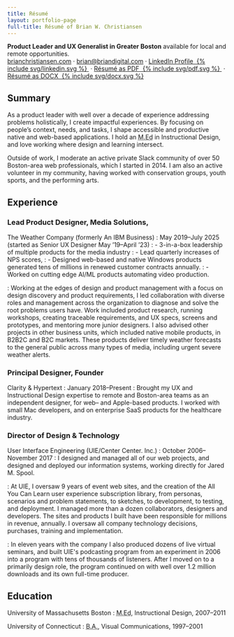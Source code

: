 ```yaml
---
title: Résumé
layout: portfolio-page
full-title: Résumé of Brian W. Christiansen
---
```

<strong>Product Leader and UX Generalist in Greater&nbsp;Boston</strong> available for local and remote&nbsp;opportunities.   
<a href="http://brianchristiansen.com">brianchristiansen.com</a> &middot; <a href="mailto:brian@briandigital.com">brian@briandigital.com</a> &middot; <a title="View my current résumé on LinkedIn" aria-label="LinkedIn"
     href="https://linkedin.com/in/brianwchristiansen"> LinkedIn&nbsp;Profile
    &nbsp;{% include svg/linkedin.svg %}
    </a>&nbsp;&middot;
<a title="View my current résumé as PDF" aria-label="PDF"
     href="/assets/files/christiansen-resume-2025-v6.pdf"> Résumé&nbsp;as&nbsp;PDF
    &nbsp;{% include svg/pdf.svg %}
    </a>&nbsp;&middot; 
<a title="View my current résumé as DOCx formatted for ATS" aria-label="docx"
     href="/assets/files/christiansen-resume-2025-v6x.docx"> Résumé&nbsp;as&nbsp;DOCX
    &nbsp;{% include svg/docx.svg %}
    </a>

## Summary

As a product leader with well over a decade of experience addressing problems holistically, I create impactful experiences. By focusing on people’s context, needs, and tasks, I shape accessible and productive native and web-based applications. I hold an <abbr title="Master of Education Degree">M.Ed</abbr> in Instructional Design, and love working where design and learning intersect.

Outside of work, I moderate an active private Slack community of over 50 Boston-area web professionals, which I started in 2014. I am also an active volunteer in my community, having worked with conservation groups, youth sports, and the performing&nbsp;arts.

## Experience

### Lead Product Designer, Media Solutions, 
The Weather Company (formerly An IBM Business)
: May 2019–July 2025 (started as Senior UX Designer May ’19–April ’23)
: - 3-in-a-box leadership of multiple products for the media industry
: - Lead quarterly increases of NPS scores, 
: - Designed web-based and native Windows products generated tens of millions in renewed customer contracts annually.
: - Worked on cutting edge AI/ML products automating video production.

: Working at the edges of design and product management with a focus on design discovery and product requirements, I led collaboration with diverse roles and management across the organization to diagnose and solve the root problems users have. Work included product research, running workshops, creating traceable requirements, and UX specs, screens and prototypes, and mentoring more junior designers. I also advised other projects in other business units, which included native mobile products, in B2B2C and B2C markets. These products deliver timely weather forecasts to the general public across many types of media, including urgent severe weather alerts.


### Principal Designer, Founder 
Clarity & Hypertext
: January 2018–Present
: Brought my UX and Instructional Design expertise to remote and Boston-area teams as an independent designer, for web– and Apple-based products. I worked with small Mac developers, and on enterprise SaaS products for the healthcare industry.

### Director of Design & Technology
User Interface Engineering (UIE/Center Center. Inc.)
: October 2006–November 2017
: I designed and managed all of our web projects, and designed and deployed our information systems, working directly for Jared M. Spool.

: At UIE, I oversaw 9 years of event web sites, and the creation of the All You Can Learn user experience subscription library, from personas, scenarios and problem statements, to sketches, to development, to testing, and deployment. I managed more than a dozen collaborators, designers and developers. The sites and products I built have been responsible for millions in revenue, annually. I oversaw all company technology decisions, purchases, training and implementation.

: In eleven years with the company I also produced dozens of live virtual seminars, and built UIE's podcasting program from an experiment in 2006 into a program with tens of thousands of listeners. After I moved on to a primarily design role, the program continued on with well over 1.2 million downloads and its own full-time producer.

## Education

University of Massachusetts Boston
: <abbr title="Master of Education Degree">M.Ed</abbr>, Instructional Design, 2007–2011

University of Connecticut
: <abbr title="Bachelor of Arts Degree">B.A.</abbr>, Visual Communications, 1997–2001